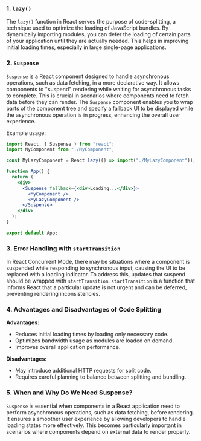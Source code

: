 ### 1. `lazy()`

The `lazy()` function in React serves the purpose of code-splitting, a technique used to optimize the loading of JavaScript bundles. By dynamically importing modules, you can defer the loading of certain parts of your application until they are actually needed. This helps in improving initial loading times, especially in large single-page applications.

### 2. `Suspense`

`Suspense` is a React component designed to handle asynchronous operations, such as data fetching, in a more declarative way. It allows components to "suspend" rendering while waiting for asynchronous tasks to complete. This is crucial in scenarios where components need to fetch data before they can render. The `Suspense` component enables you to wrap parts of the component tree and specify a fallback UI to be displayed while the asynchronous operation is in progress, enhancing the overall user experience.

Example usage:

```jsx
import React, { Suspense } from "react";
import MyComponent from "./MyComponent";

const MyLazyComponent = React.lazy(() => import("./MyLazyComponent"));

function App() {
  return (
    <div>
      <Suspense fallback={<div>Loading...</div>}>
        <MyComponent />
        <MyLazyComponent />
      </Suspense>
    </div>
  );
}

export default App;
```

### 3. Error Handling with `startTransition`

In React Concurrent Mode, there may be situations where a component is suspended while responding to synchronous input, causing the UI to be replaced with a loading indicator. To address this, updates that suspend should be wrapped with `startTransition`. `startTransition` is a function that informs React that a particular update is not urgent and can be deferred, preventing rendering inconsistencies.

### 4. Advantages and Disadvantages of Code Splitting

**Advantages:**

- Reduces initial loading times by loading only necessary code.
- Optimizes bandwidth usage as modules are loaded on demand.
- Improves overall application performance.

**Disadvantages:**

- May introduce additional HTTP requests for split code.
- Requires careful planning to balance between splitting and bundling.

### 5. When and Why Do We Need Suspense?

`Suspense` is essential when components in a React application need to perform asynchronous operations, such as data fetching, before rendering. It ensures a smoother user experience by allowing developers to handle loading states more effectively. This becomes particularly important in scenarios where components depend on external data to render properly.
